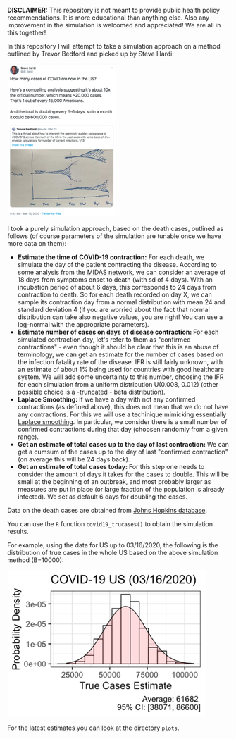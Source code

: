 <B>DISCLAIMER:</B> This repository is not meant to provide public health policy recommendations. It is more educational than anything else. Also any improvement in the simulation is welcomed and appreciated! We are all in this together!

In this repository I will attempt to take a simulation approach on a method outlined by Trevor Bedford and picked up by Steve Illardi:

<img src="tweet.png" width = "250">

I took a purely simulation approach, based on the death cases, outlined as follows (of course parameters of the simulation are tunable once we have more data on them):

* <B>Estimate the time of COVID-19 contraction:</B> For each death, we simulate the day of the patient contracting the disease. According to some analysis from the <a href="https://github.com/midas-network/COVID-19">MIDAS network</a>, we can consider an average of 18 days from symptoms onset to death (with sd of 4 days). With an incubation period of about 6 days, this corresponds to 24 days from contraction to death. So for each death recorded on day X, we can sample its contraction day from a normal distribution with mean 24 and standard deviation 4 (if you are worried about the fact that normal distribution can take also negative values, you are right! You can use a log-normal with the appropriate parameters). 
* <B>Estimate number of cases on days of disease contraction: </B> For each simulated contraction day, let's refer to them as "confirmed contractions" - even though it should be clear that this is an abuse of terminology, we can get an estimate for the number of cases based on the infection fatality rate of the disease. IFR is still fairly unknown, with an estimate of about 1% being used for countries with good healthcare system. We will add some uncertainty to this number, choosing the IFR for each simulation from a uniform distribution U(0.008, 0.012) (other possible choice is a -truncated - beta distribution). 
* <B>Laplace Smoothing: </B> If we have a day with not any confirmed contractions (as defined above), this does not mean that we do not have any contractions. For this we will use a techinique mimicking essentially <a href="https://en.wikipedia.org/wiki/Additive_smoothing">Laplace smoothing</a>. In particular, we consider there is a small number of confirmed contractions during that day (choosen randomly from a given range). 
* <B>Get an estimate of total cases up to the day of last contraction: </B> We can get a cumsum of the cases up to the day of last "confirmed contraction" (on average this will be 24 days back). 
* <B>Get an estimate of total cases today: </B> For this step one needs to consider the amount of days it takes for the cases to double. This will be small at the beginning of an outbreak, and most probably larger as measures are put in place (or large fraction of the population is already infected). We set as default 6 days for doubling the cases.

Data on the death cases are obtained from <a href="https://github.com/CSSEGISandData/COVID-19">Johns Hopkins database</a>.

You can use the ```R``` function ```covid19_trucases()``` to obtain the simulation results. 

For example, using the data for US up to 03/16/2020, the following is the distribution of true cases in the whole US based on the above simulation method (B=10000): 

<img src="us_cases_31620.png" width = "450">

For the latest estimates you can look at the directory ```plots```. 


